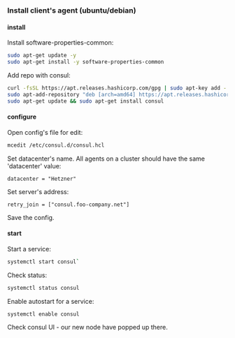 ### Install client's agent (ubuntu/debian)

#### install
Install software-properties-common:
```bash
sudo apt-get update -y
sudo apt-get install -y software-properties-common
```

Add repo with consul:
```bash
curl -fsSL https://apt.releases.hashicorp.com/gpg | sudo apt-key add -
sudo apt-add-repository "deb [arch=amd64] https://apt.releases.hashicorp.com $(lsb_release -cs) main"
sudo apt-get update && sudo apt-get install consul
```

#### configure
Open config's file for edit:
```bash
mcedit /etc/consul.d/consul.hcl
```

Set datacenter's name. All agents on a cluster should have the same 'datacenter' value:

`datacenter = "Hetzner"`

Set server's address:

`retry_join = ["consul.foo-company.net"]`

Save the config.

#### start

Start a service:
```bash
systemctl start consul`
```

Check status:
```bash
systemctl status consul
```

Enable autostart for a service:
```bash
systemctl enable consul
```

Check consul UI - our new node have popped up there.

